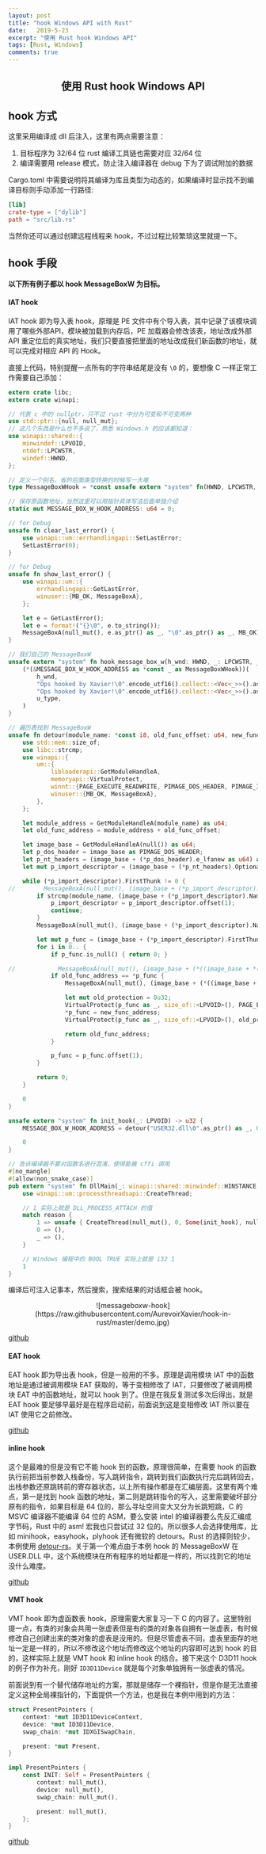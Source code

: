 ```yaml
---
layout: post
title: "hook Windows API with Rust"
date:   2019-5-23
excerpt: "使用 Rust hook Windows API"
tags: [Rust, Windows]
comments: true
---
```


<center><h2>使用 Rust hook Windows API</h2></center>

<!--more-->

## hook 方式

这里采用编译成 dll 后注入，这里有两点需要注意：

1. 目标程序为 32/64 位 rust 编译工具链也需要对应 32/64 位
2. 编译需要用 release 模式，防止注入编译器在 debug 下为了调试附加的数据

Cargo.toml 中需要说明将其编译为库且类型为动态的，如果编译时显示找不到编译目标则手动添加一行路径:

```toml
[lib]
crate-type = ["dylib"]
path = "src/lib.rs"
```

当然你还可以通过创建远程线程来 hook，不过过程比较繁琐这里就提一下。

## hook 手段

**以下所有例子都以 hook MessageBoxW 为目标。**

#### IAT hook

IAT hook 即为导入表 hook，原理是 PE 文件中有个导入表，其中记录了该模块调用了哪些外部API，模块被加载到内存后，PE 加载器会修改该表，地址改成外部 API 重定位后的真实地址，我们只要直接把里面的地址改成我们新函数的地址，就可以完成对相应 API 的 Hook。

直接上代码，特别提醒一点所有的字符串结尾是没有 `\0` 的，要想像 C 一样正常工作需要自己添加：

```rust
extern crate libc;
extern crate winapi;

// 代表 c 中的 nullptr，只不过 rust 中分为可变和不可变两种
use std::ptr::{null, null_mut};
// 这几个东西是什么也不多说了，熟悉 Windows.h 的应该都知道：
use winapi::shared::{
    minwindef::LPVOID,
    ntdef::LPCWSTR,
    windef::HWND,
};

// 定义一个别名，省的后面类型转换的时候写一大堆
type MessageBoxWHook = *const unsafe extern "system" fn(HWND, LPCWSTR, LPCWSTR, u32) -> i32;

// 保存原函数地址，当然这里可以用指针具体写法后面单独介绍
static mut MESSAGE_BOX_W_HOOK_ADDRESS: u64 = 0;

// for Debug
unsafe fn clear_last_error() {
    use winapi::um::errhandlingapi::SetLastError;
    SetLastError(0);
}

// for Debug
unsafe fn show_last_error() {
    use winapi::um::{
        errhandlingapi::GetLastError,
        winuser::{MB_OK, MessageBoxA},
    };

    let e = GetLastError();
    let e = format!("{}\0", e.to_string());
    MessageBoxA(null_mut(), e.as_ptr() as _, "\0".as_ptr() as _, MB_OK);
}

// 我们自己的 MessageBoxW
unsafe extern "system" fn hook_message_box_w(h_wnd: HWND, _: LPCWSTR, _: LPCWSTR, u_type: u32) -> i32 {
    (*(&MESSAGE_BOX_W_HOOK_ADDRESS as *const _ as MessageBoxWHook))(
        h_wnd,
        "Ops hooked by Xavier!\0".encode_utf16().collect::<Vec<_>>().as_ptr(),
        "Ops hooked by Xavier!\0".encode_utf16().collect::<Vec<_>>().as_ptr(),
        u_type,
    )
}

// 遍历表找到 MessageBoxW
unsafe fn detour(module_name: *const i8, old_func_offset: u64, new_func_address: u64) -> u64 {
    use std::mem::size_of;
    use libc::strcmp;
    use winapi::{
        um::{
            libloaderapi::GetModuleHandleA,
            memoryapi::VirtualProtect,
            winnt::{PAGE_EXECUTE_READWRITE, PIMAGE_DOS_HEADER, PIMAGE_IMPORT_DESCRIPTOR, PIMAGE_NT_HEADERS},
            winuser::{MB_OK, MessageBoxA},
        },
    };

    let module_address = GetModuleHandleA(module_name) as u64;
    let old_func_address = module_address + old_func_offset;

    let image_base = GetModuleHandleA(null()) as u64;
    let p_dos_header = image_base as PIMAGE_DOS_HEADER;
    let p_nt_headers = (image_base + (*p_dos_header).e_lfanew as u64) as PIMAGE_NT_HEADERS;
    let mut p_import_descriptor = (image_base + (*p_nt_headers).OptionalHeader.DataDirectory[1].VirtualAddress as u64) as PIMAGE_IMPORT_DESCRIPTOR;

    while (*p_import_descriptor).FirstThunk != 0 {
//        MessageBoxA(null_mut(), (image_base + (*p_import_descriptor).Name as u64) as _, "\0".as_ptr() as _, MB_OK);
        if strcmp(module_name, (image_base + (*p_import_descriptor).Name as u64) as *const i8) != 0 {
            p_import_descriptor = p_import_descriptor.offset(1);
            continue;
        }
        MessageBoxA(null_mut(), (image_base + (*p_import_descriptor).Name as u64) as _, "\0".as_ptr() as _, MB_OK);

        let mut p_func = (image_base + (*p_import_descriptor).FirstThunk as u64) as *mut u64;
        for i in 0.. {
            if p_func.is_null() { return 0; }

//            MessageBoxA(null_mut(), (image_base + (*((image_base + *(*p_import_descriptor).u.OriginalFirstThunk() as u64) as *const u64).offset(i)) + 2) as _, "\0".as_ptr() as _, MB_OK);
            if old_func_address == *p_func {
                MessageBoxA(null_mut(), (image_base + (*((image_base + *(*p_import_descriptor).u.OriginalFirstThunk() as u64) as *const u64).offset(i)) + 2) as _, "\0".as_ptr() as _, MB_OK);

                let mut old_protection = 0u32;
                VirtualProtect(p_func as _, size_of::<LPVOID>(), PAGE_EXECUTE_READWRITE, &mut old_protection as _);
                *p_func = new_func_address;
                VirtualProtect(p_func as _, size_of::<LPVOID>(), old_protection, &mut old_protection as _);

                return old_func_address;
            }

            p_func = p_func.offset(1);
        }

        return 0;
    }

    0
}

unsafe extern "system" fn init_hook(_: LPVOID) -> u32 {
    MESSAGE_BOX_W_HOOK_ADDRESS = detour("USER32.dll\0".as_ptr() as _, 0x72AD0, hook_message_box_w as _);

    0
}

// 告诉编译器不要对函数名进行混淆，使得能被 cffi 调用
#[no_mangle]
#[allow(non_snake_case)]
pub extern "system" fn DllMain(_: winapi::shared::minwindef::HINSTANCE, reason: u32, _: LPVOID) -> i32 {
    use winapi::um::processthreadsapi::CreateThread;

    // 1 实际上就是 DLL_PROCESS_ATTACH 的值
    match reason {
        1 => unsafe { CreateThread(null_mut(), 0, Some(init_hook), null_mut(), 0, null_mut()); }
        0 => (),
        _ => (),
    }

    // Windows 编程中的 BOOL TRUE 实际上就是 i32 1
    1
}
```

编译后可注入记事本，然后搜索，搜索结果的对话框会被 hook。

<center>![messageboxw-hook](https://raw.githubusercontent.com/AurevoirXavier/hook-in-rust/master/demo.jpg)</center>

[github](https://github.com/AurevoirXavier/hook-in-rust/blob/master/messagebox-iat-hook)

#### EAT hook

EAT hook 即为导出表 hook，但是一般用的不多。原理是调用模块 IAT 中的函数地址是通过被调用模块 EAT 获取的，等于变相修改了 IAT，只要修改了被调用模块 EAT 中的函数地址，就可以 hook 到了。但是在我反复测试多次后得出，就是 EAT hook 要足够早最好是在程序启动前，前面说到这是变相修改 IAT 所以要在 IAT 使用它之前修改。

[github](https://github.com/AurevoirXavier/hook-in-rust/blob/master/messagebox-eat-hook)

#### inline hook

这个是最难的但是没有它不能 hook 到的函数，原理很简单，在需要 hook 的函数执行前把当前参数入栈备份，写入跳转指令，跳转到我们函数执行完后跳转回去，出栈参数还原跳转前的寄存器状态，以上所有操作都是在汇编层面。这里有两个难点，第一是找到 hook 函数的地址，第二则是跳转指令的写入，这里需要破坏部分原有的指令，如果目标是 64 位的，那么寻址空间变大又分为长跳短跳，C 的 MSVC 编译器不能编译 64 位的 ASM，要么安装 intel 的编译器要么先反汇编成字节码，Rust 中的 asm! 宏我也只尝试过 32 位的。所以很多人会选择使用库，比如 minihook，easyhook，plyhook 还有微软的 detours。Rust 的选择则较少，本例使用 [detour-rs](https://github.com/darfink/detour-rs)。关于第一个难点由于本例 hook 的 MessageBoxW 在 USER.DLL 中，这个系统模块在所有程序的地址都是一样的，所以找到它的地址没什么难度。

[github](https://github.com/AurevoirXavier/hook-in-rust/tree/master/messagebox-inline-hook)

#### VMT hook

VMT hook 即为虚函数表 hook，原理需要大家复习一下 C 的内容了。这里特别提一点，有类的对象会共用一张虚表但是有的类的对象各自拥有一张虚表，有时候修改自己创建出来的类对象的虚表是没用的。但是尽管虚表不同，虚表里面存的地址一定是一样的，所以不修改这个地址而修改这个地址的内容即可达到 hook 的目的，这样实际上就是 VMT hook 和 inline hook 的结合。接下来这个 D3D11 hook 的例子作为补充，刚好 `ID3D11Device` 就是每个对象单独拥有一张虚表的情况。

前面说到有一个替代储存地址的方案，那就是储存一个裸指针，但是你是无法直接定义这种全局裸指针的，下面提供一个方法，也是我在本例中用到的方法：

```rust
struct PresentPointers {
    context: *mut ID3D11DeviceContext,
    device: *mut ID3D11Device,
    swap_chain: *mut IDXGISwapChain,

    present: *mut Present,
}

impl PresentPointers {
    const INIT: Self = PresentPointers {
        context: null_mut(),
        device: null_mut(),
        swap_chain: null_mut(),

        present: null_mut(),
    };
}
```

[github](https://github.com/AurevoirXavier/dauntless-helper/tree/master/rust-ver)
